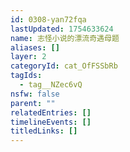 ```yaml
---
id: 0308-yan72fqa
lastUpdated: 1754633624
name: 志怪小说的漂流奇遇母题
aliases: []
layer: 2
categoryId: cat_OfFSSbRb
tagIds:
  - tag__NZec6vQ
nsfw: false
parent: ""
relatedEntries: []
timelineEvents: []
titledLinks: []
---
```


